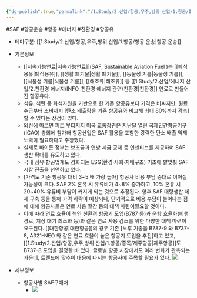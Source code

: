 ```yaml
---
{"dg-publish":true,"permalink":"/1.Study/2.산업/항공,우주,방위 산업/1.항공/INFO-항공/SAF/","created":"2024-11-20T21:02:29.474+09:00","updated":"2025-06-26T17:13:25.930+09:00"}
---
```


#SAF #항공운송 #항공 #에너지 #친환경 #항공유 

- 테마구분: [[1.Study/2.산업/항공,우주,방위 산업/1.항공/항공 운송\|항공 운송]]

- 기본정보
	- [[지속가능연료\|지속가능연료]](SAF, Sustainable Aviation Fuel )는 [[폐식용유\|폐식용유]], [[생활 폐기물\|생활 폐기물]], [[동물성 기름\|동물성 기름]], [[식물성 기름\|식물성 기름]], [[해조류\|해조류]] 등 [[1.Study/2.산업/에너지 산업/2.친환경 에너지/INFO_친환경 에너지 관련/친환경\|친환경]] 연료로 만들어진 항공유다.  
	- 석유, 석탄 등 화석자원을 기반으로 한 기존 항공유보다 가격은 비싸지만, 원료 수급부터 소비까지 [탄소 배출량을 기존 항공유와 비교해 최대 80%까지 감축]할 수 있다는 장점이 있다.  
	- 외신에 따르면 피트 부티지지 미국 교통장관은 지난달 열린 국제민간항공기구(ICAO) 총회에 참가해 항공산업은 SAF 활용을 포함한 강력한 탄소 배출 억제 노력이 필요하다고 주장했다.  
	- 실제로 바이든 정부는 보조금과 연방 세금 공제 등 인센티브를 제공하며 SAF 생산 확대를 유도하고 있다.  
	- 국내 정유·항공업계도 강화되는 ESG(환경·사회·지배구조) 기조에 발맞춰 SAF 시장 진출을 선언하고 있다.  
	- [가격도 기존 항공유 대비 3~5 배 가량 높아] 항공사 비용 부담 증대로 이어질 가능성이 크다. SAF 2% 혼유 시 유류비가 4~8% 증가하고, 10% 혼유 시 20~40% 유류비 부담이 커지게 되는 것으로 추정된다. 향후 SAF 대량생산 체제 구축 등을 통해 가격 하락이 예상되나, 단기적으로 비용 부담이 늘어나는 점에 대해 항공사들은 연료 사용 절감 등의 대책 마련이필요할 것이다. 
	- 이에 따라 연료 효율이 높인 친환경 항공기 도입(B787 등)과 운항 효율화(비행 경로, 지상 대기 최소화 등)과 같은 연료 사용 감소를 위한 다양한 대책 마련이 요구된다. [[대한항공\|대한항공]]의 경우 기존 [노후 기종을 B787-9 와 B737-8, A321-NEO 와 같은 연료 효율이 높은 항공기 도입을 추진]하고 있고, [[1.Study/2.산업/항공,우주,방위 산업/1.항공/종목/제주항공\|제주항공]]도 B737-8 도입을 결정한 바 있다. 글로벌 항공 시장에서도 여러 변화가 관측되는 가운데, 트렌드에 맞추어 대응에 나서는 항공사에 주목할 필요가 있다.
  ![](https://i.imgur.com/HhE4jHD.png)


- 세부정보
	- 항공사별 SAF구매처
		-  ![](https://i.imgur.com/yGL3dnD.png)


